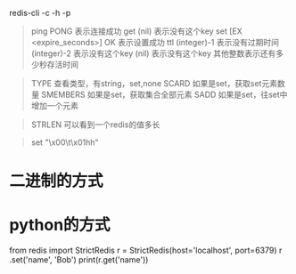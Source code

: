 redis-cli -c -h <ip> -p <port> <cmd>

>ping
PONG 表示连接成功
>get <keyname>
(nil) 表示没有这个key
>set <keyname> <keyvalue> [EX <expire_seconds>]
OK 表示设置成功
>ttl <keyname>
(integer)-1 表示没有过期时间
(integer)-2 表示没有这个key
(nil) 表示没有这个key
其他整数表示还有多少秒存活时间

>TYPE <keyname>
查看类型，有string，set,none
>SCARD <keyname>
如果是set，获取set元素数量
>SMEMBERS <keyname>
如果是set，获取集合全部元素
>SADD <keyname> <value>
如果是set，往set中增加一个元素

>STRLEN <keyname>
可以看到一个redis的值多长


>set <keyname> "\x00\t\x01hh"
# 二进制的方式



# python的方式
from redis import StrictRedis
r = StrictRedis(host='localhost', port=6379)
r .set('name', 'Bob') 
print(r.get('name'))